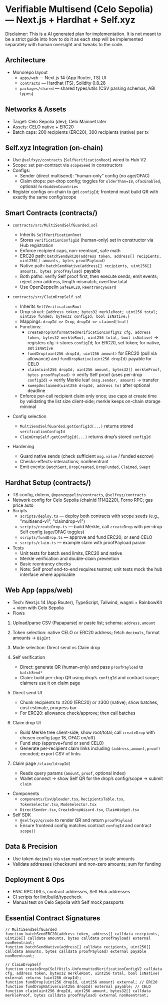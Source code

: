 # Verifiable Multisend (Celo Sepolia) — Next.js + Hardhat + Self.xyz

Disclaimer: This is a AI generated plan for implementation. It is not meant to be a strict guide into how to do it as each step will be implemented separately with human oversight and tweaks to the code.

## Architecture

- Monorepo layout
  - `apps/web` — Next.js 14 (App Router, TS) UI
  - `contracts` — Hardhat (TS), Solidity 0.8.28
  - `packages/shared` — shared types/utils (CSV parsing schemas, ABI types)

## Networks & Assets

- Target: Celo Sepolia (dev); Celo Mainnet later
- Assets: CELO native + ERC20
- Batch caps: 200 recipients (ERC20), 300 recipients (native) per tx

## Self.xyz Integration (on-chain)

- Use `@selfxyz/contracts` (`SelfVerificationRoot`) wired to Hub V2
- Scope: set per-contract via `scopeSeed` in constructors
- Configs:
  - Sender (direct multisend): “human-only” config (no age/OFAC)
  - Claim drops: per-drop config; toggles for `olderThan=18`, `ofacEnabled`, optional `forbiddenCountries`
- Register configs on-chain to get `configId`; frontend must build QR with exactly the same config/scope

## Smart Contracts (contracts/)

- `contracts/src/MultiSendSelfGuarded.sol`

  - Inherits `SelfVerificationRoot`
  - Stores `verificationConfigId` (human-only) set in constructor via Hub registration
  - Enforce recipient caps, non-reentrant, safe math
  - ERC20 path: `batchSendERC20(address token, address[] recipients, uint256[] amounts, bytes proofPayload)`
  - Native path: `batchSendNative(address[] recipients, uint256[] amounts, bytes proofPayload)` payable
  - Both paths: verify Self proof first, then execute sends; emit events; reject zero address, length mismatch, overflow total
  - Use OpenZeppelin `SafeERC20`, `ReentrancyGuard`

- `contracts/src/ClaimDropSelf.sol`

  - Inherits `SelfVerificationRoot`
  - Drop struct: `{address token; bytes32 merkleRoot; uint256 total; uint256 funded; bytes32 configId; bool isNative;}`
  - Mappings: `dropId => Drop`, `dropId => claimed[leaf]`
  - Functions:
    - `createDrop(UnformattedVerificationConfigV2 cfg, address token, bytes32 merkleRoot, uint256 total, bool isNative)` → registers cfg → stores `configId`; for ERC20, set token; for native, set `isNative`
    - `fundDrop(uint256 dropId, uint256 amount)` for ERC20 (pull via allowance) and `fundDropNative(uint256 dropId)` payable for CELO
    - `claim(uint256 dropId, uint256 amount, bytes32[] merkleProof, bytes proofPayload)` → verify Self proof (uses per-drop `configId`) → verify Merkle leaf `(msg.sender, amount)` → transfer
    - `sweepUnclaimed(uint256 dropId, address to)` after optional deadline
  - Enforce per-call recipient claim only once; use caps at create time by validating the list size client-side; merkle keeps on-chain storage minimal

- Config selection

  - `MultiSendSelfGuarded.getConfigId(...)` returns stored `verificationConfigId`
  - `ClaimDropSelf.getConfigId(...)` returns drop’s stored `configId`

- Hardening
  - Guard native sends (check sufficient `msg.value` / funded escrow)
  - Checks-effects-interactions; nonReentrant
  - Emit events: `BatchSent`, `DropCreated`, `DropFunded`, `Claimed`, `Swept`

## Hardhat Setup (contracts/)

- TS config, dotenv, `@openzeppelin/contracts`, `@selfxyz/contracts`
- Network config for Celo Sepolia (chainId 11142220), Forno RPC; gas price auto
- Scripts
  - `scripts/deploy.ts` — deploy both contracts with scope seeds (e.g., "multisend-v1", "claimdrop-v1")
  - `scripts/createDrop.ts` — build Merkle, call `createDrop` with per-drop Self config (age/OFAC toggles)
  - `scripts/fundDrop.ts` — approve and fund ERC20; or send CELO
  - `scripts/claim.ts` — example claim with proofPayload param
- Tests
  - Unit tests for batch send limits, ERC20 and native
  - Merkle verification and double-claim prevention
  - Basic reentrancy checks
  - Note: Self proof end-to-end requires testnet; unit tests mock the hub interface where applicable

## Web App (apps/web)

- Tech: Next.js 14 (App Router), TypeScript, Tailwind, wagmi + RainbowKit + viem with Celo Sepolia
- Flows

1. Upload/parse CSV (Papaparse) or paste list; schema: `address,amount`

2. Token selection: native CELO or ERC20 address; fetch `decimals`, format amounts → `BigInt`

3. Mode selection: Direct send vs Claim drop

4. Self verification

   - Direct: generate QR (human-only) and pass `proofPayload` to `batchSend*`
   - Claim: build per-drop QR using drop’s `configId` and contract scope; claimers use it on claim page

5. Direct send UI

   - Chunk recipients to ≤200 (ERC20) or ≤300 (native); show batches, cost estimate, progress bar
   - For ERC20: allowance check/approve; then call batches

6. Claim drop UI

   - Build Merkle tree client-side; show root/total; call `createDrop` with chosen config (age 18, OFAC on/off)
   - Fund step (approve+fund or send CELO)
   - Generate per-recipient claim links including `(address,amount,proof)` encoded; export CSV of links

7. Claim page `/claim/[dropId]`

   - Reads query params (`amount`, `proof`, optional index)
   - Wallet connect → show Self QR for the drop’s config/scope → submit `claim`

- Components
  - `components/CsvUploader.tsx`, `RecipientsTable.tsx`, `TokenSelector.tsx`, `ModeSelector.tsx`
  - `DirectSender.tsx`, `CreateDropWizard.tsx`, `ClaimWidget.tsx`
- Self SDK
  - `@selfxyz/qrcode` to render QR and return `proofPayload`
  - Ensure frontend config matches contract `configId` and contract `scope()`

## Data & Precision

- Use token `decimals` via `viem` `readContract` to scale amounts
- Validate addresses (checksum) and non-zero amounts; sum for funding

## Deployment & Ops

- ENV: RPC URLs, contract addresses, Self Hub addresses
- CI scripts for lint/build/typecheck
- Manual test on Celo Sepolia with Self mock passports

## Essential Contract Signatures

```solidity
// MultiSendSelfGuarded
function batchSendERC20(address token, address[] calldata recipients, uint256[] calldata amounts, bytes calldata proofPayload) external nonReentrant;
function batchSendNative(address[] calldata recipients, uint256[] calldata amounts, bytes calldata proofPayload) external payable nonReentrant;

// ClaimDropSelf
function createDrop(SelfUtils.UnformattedVerificationConfigV2 calldata cfg, address token, bytes32 merkleRoot, uint256 total, bool isNative) external returns (uint256 dropId);
function fundDrop(uint256 dropId, uint256 amount) external; // ERC20
function fundDropNative(uint256 dropId) external payable; // CELO
function claim(uint256 dropId, uint256 amount, bytes32[] calldata merkleProof, bytes calldata proofPayload) external nonReentrant;
```
